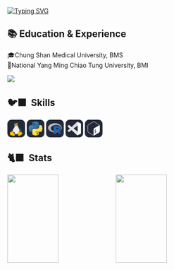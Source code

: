 <p align="left">
  <a href="https://git.io/typing-svg">
    <img src="https://readme-typing-svg.demolab.com?font=Fira+Code&size=30&pause=1000&color=3A3795&width=435&lines=Juan-Jeffery" alt="Typing SVG">
  </a>
</p>

## 📚 Education & Experience  
🎓Chung Shan Medical University, BMS  
📘National Yang Ming Chiao Tung University, BMI


<img src="https://user-images.githubusercontent.com/74038190/212284136-03988914-d899-44b4-b1d9-4eeccf656e44.gif" width="900px">

## 🐦‍⬛ &nbsp;Skills
<img src="https://github.com/tandpfun/skill-icons/blob/main/icons/Linux-Dark.svg" width="40px"> <img src="https://github.com/tandpfun/skill-icons/blob/main/icons/Python-Dark.svg" width="40px"> <img src="https://github.com/tandpfun/skill-icons/blob/main/icons/R-Dark.svg" width="40px"> <img src="https://github.com/tandpfun/skill-icons/blob/main/icons/VSCode-Dark.svg" width="40px"> <img src="https://github.com/tandpfun/skill-icons/blob/main/icons/Bash-Dark.svg" width="40px"> 

## 🐈‍⬛ &nbsp;Stats

<p float="left">
  <img src="https://awesome-github-stats.azurewebsites.net/user-stats/Juan-Jeffery?cardType=github&theme=github-dark&preferLogin=false" height="200" width="48%" />
  <img src="https://user-images.githubusercontent.com/74038190/212284094-e50ceae2-de86-4dd6-9f9c-a3ebcb3ede9e.gif" height="200" width="48%" />
</p>








<!--
**Juan-Jeffery/Juan-Jeffery** is a ✨ _special_ ✨ repository because its `README.md` (this file) appears on your GitHub profile.

Here are some ideas to get you started:

- 🔭 I’m currently working on ...
- 🌱 I’m currently learning ...
- 👯 I’m looking to collaborate on ...
- 🤔 I’m looking for help with ...
- 💬 Ask me about ...
- 📫 How to reach me: ...
- 😄 Pronouns: ...
- ⚡ Fun fact: ...
## :paw_prints: &nbsp;Stats
[![My Awesome Stats](https://awesome-github-stats.azurewebsites.net/user-stats/Juan-Jeffery?cardType=github&theme=github-dark&preferLogin=false)](https://git.io/awesome-stats-card)

<img src="https://user-images.githubusercontent.com/74038190/212284094-e50ceae2-de86-4dd6-9f9c-a3ebcb3ede9e.gif" width="900px">
-->
